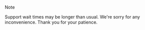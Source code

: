 > [!NOTE]
> Support wait times may be longer than usual. We're sorry for any inconvenience. Thank you for your patience.


